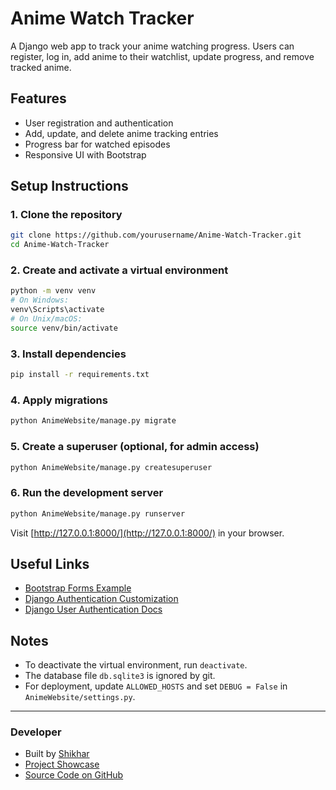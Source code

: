 # Anime Watch Tracker

A Django web app to track your anime watching progress. Users can register, log in, add anime to their watchlist, update progress, and remove tracked anime.

## Features

- User registration and authentication
- Add, update, and delete anime tracking entries
- Progress bar for watched episodes
- Responsive UI with Bootstrap

## Setup Instructions

### 1. Clone the repository

```sh
git clone https://github.com/yourusername/Anime-Watch-Tracker.git
cd Anime-Watch-Tracker
```

### 2. Create and activate a virtual environment

```sh
python -m venv venv
# On Windows:
venv\Scripts\activate
# On Unix/macOS:
source venv/bin/activate
```

### 3. Install dependencies

```sh
pip install -r requirements.txt
```

### 4. Apply migrations

```sh
python AnimeWebsite/manage.py migrate
```

### 5. Create a superuser (optional, for admin access)

```sh
python AnimeWebsite/manage.py createsuperuser
```

### 6. Run the development server

```sh
python AnimeWebsite/manage.py runserver
```

Visit [http://127.0.0.1:8000/](http://127.0.0.1:8000/) in your browser.

## Useful Links

- [Bootstrap Forms Example](https://getbootstrap.com/docs/5.3/examples/sign-in/)
- [Django Authentication Customization](https://stackoverflow.com/a/55369752)
- [Django User Authentication Docs](https://docs.djangoproject.com/en/4.1/topics/auth/default/)

## Notes

- To deactivate the virtual environment, run `deactivate`.
- The database file `db.sqlite3` is ignored by git.
- For deployment, update `ALLOWED_HOSTS` and set `DEBUG = False` in `AnimeWebsite/settings.py`.

---

### Developer

- Built by [Shikhar](https://www.linkedin.com/in/shikhar-sharma-1b9a7b1b2/)
- [Project Showcase](https://sudoShikhar.github.io/)
- [Source Code on GitHub](https://github.com/sudoShikhar/Anime-Watch-Tracker)
